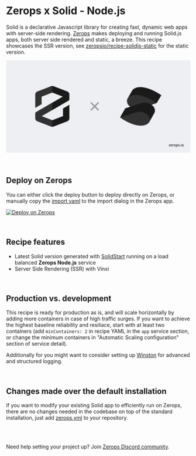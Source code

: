 # Zerops x Solid - Node.js

Solid is a declarative Javascript library for creating fast, dynamic web apps with server-side rendering. [Zerops](https://zerops.io) makes deploying and running Solid.js apps, both server side rendered and static, a breeze. This recipe showcases the SSR version, see [zeropsio/recipe-solidjs-static](https://github.com/zeropsio/recipe-solidjs-static) for the static version.

![solid](https://github.com/zeropsio/recipe-shared-assets/blob/main/covers/svg/cover-solid.svg)

<br/>

## Deploy on Zerops

You can either click the deploy button to deploy directly on Zerops, or manually copy the [import yaml](https://github.com/zeropsio/recipe-solidjs-nodejs/blob/main/zerops-project-import.yml) to the import dialog in the Zerops app.

[![Deploy on Zerops](https://github.com/zeropsio/recipe-shared-assets/blob/main/deploy-button/green/deploy-button.svg)](https://app.zerops.io/recipe/solidjs-nodejs)

<br/>

## Recipe features
- Latest Solid version generated with [SolidStart](https://start.solidjs.com/) running on a load balanced **Zerops Node.js** service
- Server Side Rendering (SSR) with Vinxi

<br/>

## Production vs. development
This recipe is ready for production as is, and will scale horizontally by adding more containers in case of high traffic surges. If you want to achieve the highest baseline reliability and resiliace, start with at least two containers (add `minContainers: 2` in recipe YAML in the `app` service section, or change the minimum containers in "Automatic Scaling configuration" section of service detail).

Additionally for you might want to consider setting up [Winston](https://github.com/winstonjs/winston) for advanced and structured logging.

<br/>

## Changes made over the default installation
If you want to modify your existing Solid app to efficiently run on Zerops, there are no changes needed in the codebase on top of the standard installation, just add [zerops.yml](https://github.com/zeropsio/recipe-solidjs-nodejs/blob/main/zerops.yml) to your repository.

<br/>
<br/>

Need help setting your project up? Join [Zerops Discord community](https://discord.com/invite/WDvCZ54).
